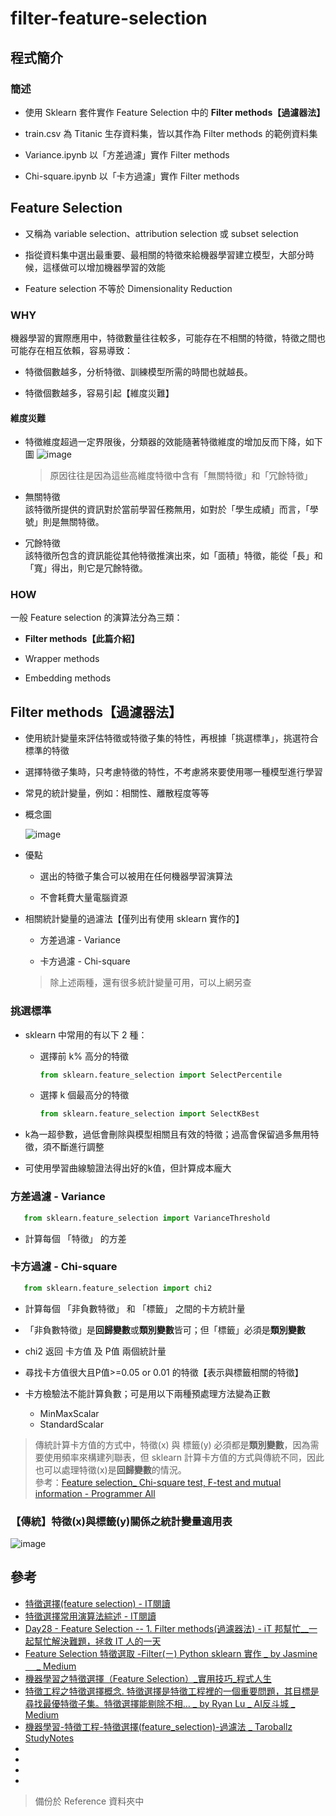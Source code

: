 # filter-feature-selection
## 程式簡介
### 簡述
* 使用 Sklearn 套件實作 Feature Selection 中的 **Filter methods【過濾器法】**

* train.csv 為 Titanic 生存資料集，皆以其作為 Filter methods 的範例資料集

* Variance.ipynb 以「方差過濾」實作 Filter methods

* Chi-square.ipynb 以「卡方過濾」實作 Filter methods

## Feature Selection
* 又稱為 variable selection、attribution selection 或 subset selection

* 指從資料集中選出最重要、最相關的特徵來給機器學習建立模型，大部分時候，這樣做可以增加機器學習的效能

* Feature selection 不等於 Dimensionality Reduction

### WHY
機器學習的實際應用中，特徵數量往往較多，可能存在不相關的特徵，特徵之間也可能存在相互依賴，容易導致：

* 特徵個數越多，分析特徵、訓練模型所需的時間也就越長。

* 特徵個數越多，容易引起【維度災難】
#### 維度災難
* 特徵維度超過一定界限後，分類器的效能隨著特徵維度的增加反而下降，如下圖
  ![image](https://user-images.githubusercontent.com/93152909/145701552-148a6354-f79c-4310-b047-619353903b76.png)
  > 原因往往是因為這些高維度特徵中含有「無關特徵」和「冗餘特徵」

* 無關特徵  
該特徵所提供的資訊對於當前學習任務無用，如對於「學生成績」而言，「學號」則是無關特徵。
* 冗餘特徵  
該特徵所包含的資訊能從其他特徵推演出來，如「面積」特徵，能從「長」和「寬」得出，則它是冗餘特徵。
### HOW
一般 Feature selection 的演算法分為三類：

* **Filter methods【此篇介紹】**

* Wrapper methods

* Embedding methods

## Filter methods【過濾器法】

* 使用統計變量來評估特徵或特徵子集的特性，再根據「挑選標準」，挑選符合標準的特徵

* 選擇特徵子集時，只考慮特徵的特性，不考慮將來要使用哪一種模型進行學習

* 常見的統計變量，例如：相關性、離散程度等等

* 概念圖  

  ![image](https://user-images.githubusercontent.com/93152909/146445500-85c3360f-1188-4d1d-8d2d-dd6e6be70442.png)

* 優點
  * 選出的特徵子集合可以被用在任何機器學習演算法
  
  * 不會耗費大量電腦資源

* 相關統計變量的過濾法【僅列出有使用 sklearn 實作的】

  * 方差過濾 - Variance
  
  * 卡方過濾 - Chi-square
  
  > 除上述兩種，還有很多統計變量可用，可以上網另查
  
### 挑選標準
* sklearn 中常用的有以下 2 種：

  * 選擇前 k% 高分的特徵
    ```python
    from sklearn.feature_selection import SelectPercentile
    ```
    
  * 選擇 k 個最高分的特徵
    ```python
    from sklearn.feature_selection import SelectKBest 
    ```
* k為一超參數，過低會刪除與模型相關且有效的特徵；過高會保留過多無用特徵，須不斷進行調整

* 可使用學習曲線驗證法得出好的k值，但計算成本龐大
  
### 方差過濾 - Variance
```python
   from sklearn.feature_selection import VarianceThreshold
```

* 計算每個 「特徵」 的方差
   
### 卡方過濾 - Chi-square
```python
   from sklearn.feature_selection import chi2
```

* 計算每個 「非負數特徵」 和 「標籤」 之間的卡方統計量

* 「非負數特徵」是**回歸變數**或**類別變數**皆可；但「標籤」必須是**類別變數**

* chi2 返回 卡方值 及 P值 兩個統計量

* 尋找卡方值很大且P值>=0.05 or 0.01 的特徵【表示與標籤相關的特徵】

* 卡方檢驗法不能計算負數；可是用以下兩種預處理方法變為正數
  * MinMaxScalar
  * StandardScalar
  
> 傳統計算卡方值的方式中，特徵(x) 與 標籤(y) 必須都是**類別變數**，因為需要使用頻率來構建列聯表，但 sklearn 計算卡方值的方式與傳統不同，因此也可以處理特徵(x)是**回歸變數**的情況。  
> 參考：[Feature selection_ Chi-square test, F-test and mutual information - Programmer All](https://www.programmerall.com/article/5467105157/)

### 【傳統】特徵(x)與標籤(y)關係之統計變量適用表    

![image](https://user-images.githubusercontent.com/93152909/146684361-e11cbfd4-8107-4dad-bb38-b2ba29df0d60.png)
    
## 參考
* [特徵選擇(feature selection) - IT閱讀](https://www.itread01.com/content/1547263108.html)
* [特徵選擇常用演算法綜述 - IT閱讀](https://www.itread01.com/content/1550470354.html)
* [Day28 - Feature Selection -- 1. Filter methods(過濾器法) - iT 邦幫忙__一起幫忙解決難題，拯救 IT 人的一天](https://ithelp.ithome.com.tw/articles/10245037)
* [Feature Selection 特徵選取 -Filter(ㄧ) Python sklearn 實作 _ by Jasmine＿ _ Medium](https://jasmine880809.medium.com/feature-selection-%E7%89%B9%E5%BE%B5%E9%81%B8%E5%8F%96-filter-%E3%84%A7-python-sklearn-%E5%AF%A6%E4%BD%9C-2797b941c6a9)
* [機器學習之特徵選擇（Feature Selection）_實用技巧_程式人生](https://www.796t.com/article.php?id=173751)
* [特徵工程之特徵選擇概念. 特徵選擇是特徵工程裡的一個重要問題，其目標是尋找最優特徵子集。特徵選擇能剔除不相… _ by Ryan Lu _ AI反斗城 _ Medium](https://medium.com/ai%E5%8F%8D%E6%96%97%E5%9F%8E/%E7%89%B9%E5%BE%B5%E5%B7%A5%E7%A8%8B%E4%B9%8B%E7%89%B9%E5%BE%B5%E9%81%B8%E6%93%87%E6%A6%82%E5%BF%B5-ca11745db63c)
* [機器學習-特徵工程-特徵選擇(feature_selection)-過濾法 _ Taroballz StudyNotes](http://www.taroballz.com/2019/06/12/ML_feature_selection_filter_method/)
* [](https://iter01.com/502884.html)
* [](https://towardsdatascience.com/using-the-chi-squared-test-for-feature-selection-with-implementation-b15a4dad93f1)
* [](https://towardsdatascience.com/mistakes-in-applying-univariate-feature-selection-methods-34c43ce8b93d)
* [](https://medium.com/analytics-vidhya/feature-selection-73bc12a9b39e#dd6f)

> 備份於 Reference 資料夾中
